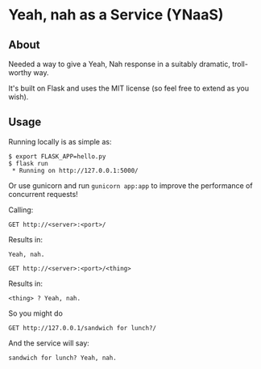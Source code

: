 # Yeah, nah as a Service (YNaaS)

## About

Needed a way to give a Yeah, Nah response in a suitably dramatic, troll-worthy way.

It's built on Flask and uses the MIT license (so feel free to extend as you wish).

## Usage

Running locally is as simple as:

```
$ export FLASK_APP=hello.py
$ flask run
 * Running on http://127.0.0.1:5000/

```

Or use gunicorn and run `gunicorn app:app` to improve the performance of concurrent requests!

Calling:

```
GET http://<server>:<port>/
```
Results in:

`Yeah, nah.`

```
GET http://<server>:<port>/<thing>
```
Results in:

`<thing> ? Yeah, nah.`

So you might do

```
GET http://127.0.0.1/sandwich for lunch?/
```

And the service will say:

`sandwich for lunch? Yeah, nah.`
